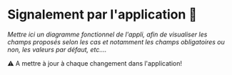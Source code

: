 # Signalement par l'application :iphone:


*Mettre ici un diagramme fonctionnel de l'appli, afin de visualiser les champs proposés selon les cas et notamment les champs obligatoires ou non, les valeurs par défaut, etc....*

:warning: A mettre à jour à chaque changement dans l'application!
